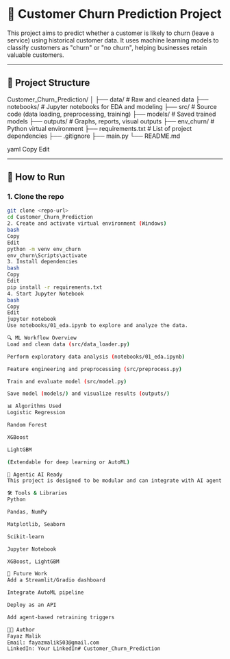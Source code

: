 # 🧠 Customer Churn Prediction Project

This project aims to predict whether a customer is likely to churn (leave a service) using historical customer data. It uses machine learning models to classify customers as "churn" or "no churn", helping businesses retain valuable customers.

---

## 📁 Project Structure

Customer_Churn_Prediction/
│
├── data/ # Raw and cleaned data
├── notebooks/ # Jupyter notebooks for EDA and modeling
├── src/ # Source code (data loading, preprocessing, training)
├── models/ # Saved trained models
├── outputs/ # Graphs, reports, visual outputs
├── env_churn/ # Python virtual environment
├── requirements.txt # List of project dependencies
├── .gitignore
├── main.py
└── README.md

yaml
Copy
Edit

---

## 🚀 How to Run

### 1. Clone the repo

```bash
git clone <repo-url>
cd Customer_Churn_Prediction
2. Create and activate virtual environment (Windows)
bash
Copy
Edit
python -m venv env_churn
env_churn\Scripts\activate
3. Install dependencies
bash
Copy
Edit
pip install -r requirements.txt
4. Start Jupyter Notebook
bash
Copy
Edit
jupyter notebook
Use notebooks/01_eda.ipynb to explore and analyze the data.

🔍 ML Workflow Overview
Load and clean data (src/data_loader.py)

Perform exploratory data analysis (notebooks/01_eda.ipynb)

Feature engineering and preprocessing (src/preprocess.py)

Train and evaluate model (src/model.py)

Save model (models/) and visualize results (outputs/)

📊 Algorithms Used
Logistic Regression

Random Forest

XGBoost

LightGBM

(Extendable for deep learning or AutoML)

🤖 Agentic AI Ready
This project is designed to be modular and can integrate with AI agent tools for automation, pipeline triggering, model comparison, and AutoML.

🛠 Tools & Libraries
Python

Pandas, NumPy

Matplotlib, Seaborn

Scikit-learn

Jupyter Notebook

XGBoost, LightGBM

📌 Future Work
Add a Streamlit/Gradio dashboard

Integrate AutoML pipeline

Deploy as an API

Add agent-based retraining triggers

👨‍💻 Author
Fayaz Malik
Email: fayazmalik503@gmail.com
LinkedIn: Your LinkedIn# Customer_Churn_Prediction 
